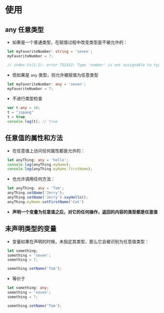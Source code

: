 # 使用

## any 任意类型

+ 如果是一个普通类型，在赋值过程中改变类型是不被允许的：

 ```ts
  let myFavoriteNumber: string = 'seven';
  myFavoriteNumber = 7;

  // index.ts(2,1): error TS2322: Type 'number' is not assignable to type 'string'.
  ```

+ 但如果是 `any` 类型，则允许被赋值为任意类型

 ```ts
  let myFavoriteNumber: any = 'seven';
  myFavoriteNumber = 7;
  ```

+ 不进行类型检查

 ```ts
  var t:any = 10;
  t = "jspang"
  t = true
  console.log(t); // true
  ```

## 任意值的属性和方法

+ 在任意值上访问任何属性都是允许的：

 ```ts
  let anyThing: any = 'hello';
  console.log(anyThing.myName);
  console.log(anyThing.myName.firstName);
  ```

+ 也允许调用任何方法：

 ```ts
  let anyThing: any = 'Tom';
  anyThing.setName('Jerry');
  anyThing.setName('Jerry').sayHello();
  anyThing.myName.setFirstName('Cat')
  ```

+ **声明一个变量为任意值之后，对它的任何操作，返回的内容的类型都是任意值**

## 未声明类型的变量

+ 变量如果在声明的时候，未指定其类型，那么它会被识别为任意值类型：

 ```ts
  let something;
  something = 'seven';
  something = 7;

  something.setName('Tom');
  ```

+ 等价于

 ```ts
  let something: any;
  something = 'seven';
  something = 7;

  something.setName('Tom');
  ```


